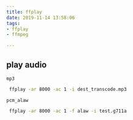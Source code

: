 ```yaml
---
title: ffplay
date: 2019-11-14 13:58:06
tags:
- ffplay
- ffmpeg

---
```


## play  audio

 `mp3`

```bash
 ffplay -ar 8000 -ac 1 -i dest_transcode.mp3
```
`pcm_alaw`

```bash
 ffplay -ar 8000 -ac 1 -f alaw -i test.g711a
```
